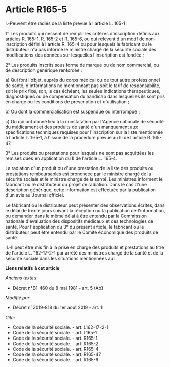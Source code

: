 # Article R165-5

I.-Peuvent être radiés de la liste prévue à l'article L. 165-1 : 

1° Les produits qui cessent de remplir les critères d'inscription définis aux articles R. 165-1, R. 165-2 et R. 165-6, ou qui
relèvent d'un motif de non-inscription défini à l'article R. 165-4 ou pour lesquels le fabricant ou le distributeur n'a pas
informé le ministre chargé de la sécurité sociale des modifications des données sur lesquelles l'inscription est fondée ; 

2° Les produits inscrits sous forme de marque ou de nom commercial, ou de description générique renforcée : 

a) Qui font l'objet, auprès du corps médical ou de tout autre professionnel de santé, d'informations ne mentionnant pas soit
le tarif de responsabilité, soit le prix fixé, soit, le cas échéant, les seules indications thérapeutiques, diagnostiques ou
de compensation du handicap dans lesquelles ils sont pris en charge ou les conditions de prescription et d'utilisation ; 

b) Ou dont la commercialisation est suspendue ou interrompue ; 

c) Ou qui ont donné lieu à la constatation par l'Agence nationale de sécurité du médicament et des produits de santé d'un
manquement aux spécifications techniques requises pour l'inscription sur la liste mentionnée à l'article L. 165-1, à l'issue
de la procédure prévue au III de l'article R. 165-47.

3° Les produits ou prestations pour lesquels ne sont pas acquittées les remises dues en application du II de l'article L.
165-4. 

La radiation d'un produit ou d'une prestation de la liste des produits ou prestations remboursables est prononcée par le
ministre chargé de la sécurité sociale et le ministre chargé de la santé. Les ministres informent le fabricant ou le
distributeur du projet de radiation. Dans le cas d'une description générique, cette information est effectuée par la
publication d'un avis au Journal officiel. 

Le fabricant ou le distributeur peut présenter des observations écrites, dans le délai de trente jours suivant la réception
ou la publication de l'information, ou demander dans le même délai à être entendu par la Commission nationale d'évaluation
des dispositifs médicaux et des technologies de santé. Pour l'application du 3° du présent article, le fabricant ou le
distributeur peut être entendu par le Comité économique des produits de santé. 

II.-Il peut être mis fin à la prise en charge des produits et prestations au titre de l'article L. 162-17-2-1 par arrêté des
ministres chargé de la santé et de la sécurité sociale dans les situations mentionnées au I.

**Liens relatifs à cet article**

_Anciens textes_:

  - Décret n°81-460 du 8 mai 1981 - art. 5 (Ab)

_Modifié par_:

  - Décret n°2019-818 du 1er août 2019 - art. 1

_Cite_:

  - Code de la sécurité sociale. - art. L162-17-2-1
  - Code de la sécurité sociale. - art. L165-1
  - Code de la sécurité sociale. - art. R165-1
  - Code de la sécurité sociale. - art. R165-2
  - Code de la sécurité sociale. - art. R165-4
  - Code de la sécurité sociale. - art. R165-47
  - Code de la sécurité sociale. - art. R165-6
